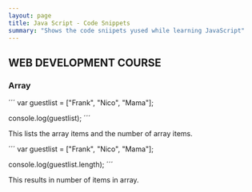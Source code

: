```yaml
---
layout: page
title: Java Script - Code Snippets
summary: "Shows the code sniipets yused while learning JavaScript"
---
```


## WEB DEVELOPMENT COURSE

### Array

´´´
var guestlist = ["Frank", "Nico", "Mama"];

console.log(guestlist);
´´´

This lists the array items and the number of array items.


´´´
var guestlist = ["Frank", "Nico", "Mama"];

console.log(guestlist.length);
´´´

This results in number of items in array.
